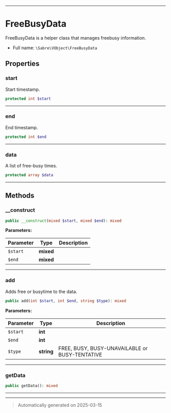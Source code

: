 ***

# FreeBusyData

FreeBusyData is a helper class that manages freebusy information.



* Full name: `\Sabre\VObject\FreeBusyData`



## Properties


### start

Start timestamp.

```php
protected int $start
```






***

### end

End timestamp.

```php
protected int $end
```






***

### data

A list of free-busy times.

```php
protected array $data
```






***

## Methods


### __construct



```php
public __construct(mixed $start, mixed $end): mixed
```








**Parameters:**

| Parameter | Type | Description |
|-----------|------|-------------|
| `$start` | **mixed** |  |
| `$end` | **mixed** |  |





***

### add

Adds free or busytime to the data.

```php
public add(int $start, int $end, string $type): mixed
```








**Parameters:**

| Parameter | Type | Description |
|-----------|------|-------------|
| `$start` | **int** |  |
| `$end` | **int** |  |
| `$type` | **string** | FREE, BUSY, BUSY-UNAVAILABLE or BUSY-TENTATIVE |





***

### getData



```php
public getData(): mixed
```












***


***
> Automatically generated on 2025-03-15

